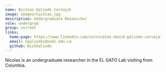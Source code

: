 ```yaml
---
name: Nicolas Galindo Carvajal
image: images/nicolas.jpg
description: Undergraduate Researcher
role: undergrad
group: current
links:
  home-page: https://www.linkedin.com/in/nicolas-david-galindo-carvajal-a79a56207/
  email: ngalindoc@unal.edu.co
  github: NickGalindo
---
```


Nicolas is an undergraduate researcher in the EL GATO Lab visiting from Columbia.